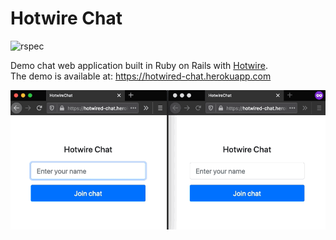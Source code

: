 # Hotwire Chat

![rspec](https://github.com/mdominiak/hotwire-chat/workflows/rspec/badge.svg)

Demo chat web application built in Ruby on Rails with [Hotwire](https://hotwire.dev).<br />The demo is available at: https://hotwired-chat.herokuapp.com

![Hotwire Chat Demo](public/chat.gif)
